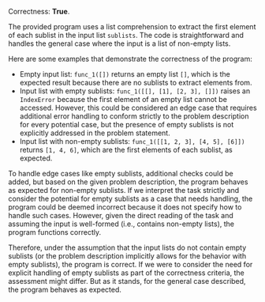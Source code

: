 Correctness: **True**.

The provided program uses a list comprehension to extract the first element of each sublist in the input list `sublists`. The code is straightforward and handles the general case where the input is a list of non-empty lists.

Here are some examples that demonstrate the correctness of the program:
- Empty input list: `func_1([])` returns an empty list `[]`, which is the expected result because there are no sublists to extract elements from.
- Input list with empty sublists: `func_1([[], [1], [2, 3], []])` raises an `IndexError` because the first element of an empty list cannot be accessed. However, this could be considered an edge case that requires additional error handling to conform strictly to the problem description for every potential case, but the presence of empty sublists is not explicitly addressed in the problem statement.
- Input list with non-empty sublists: `func_1([[1, 2, 3], [4, 5], [6]])` returns `[1, 4, 6]`, which are the first elements of each sublist, as expected.

To handle edge cases like empty sublists, additional checks could be added, but based on the given problem description, the program behaves as expected for non-empty sublists. If we interpret the task strictly and consider the potential for empty sublists as a case that needs handling, the program could be deemed incorrect because it does not specify how to handle such cases. However, given the direct reading of the task and assuming the input is well-formed (i.e., contains non-empty lists), the program functions correctly. 

Therefore, under the assumption that the input lists do not contain empty sublists (or the problem description implicitly allows for the behavior with empty sublists), the program is correct. If we were to consider the need for explicit handling of empty sublists as part of the correctness criteria, the assessment might differ. But as it stands, for the general case described, the program behaves as expected.